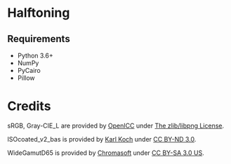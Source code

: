 # Halftoning

## Requirements

- Python 3.6+
- NumPy
- PyCairo
- Pillow

# Credits

sRGB, Gray-CIE_L are provided by [OpenICC](https://www.freedesktop.org/wiki/OpenIcc/) under [The zlib/libpng License](profiles/openicc/COPYING).

ISOcoated_v2_bas is provided by [Karl Koch](https://www.colormanagement.org/) under [CC BY-ND 3.0](https://creativecommons.org/licenses/by-nd/3.0/).

WideGamutD65 is provided by [Chromasoft](https://sites.google.com/site/chromasoft/) under [CC BY-SA 3.0 US](https://creativecommons.org/licenses/by-sa/3.0/us/).
